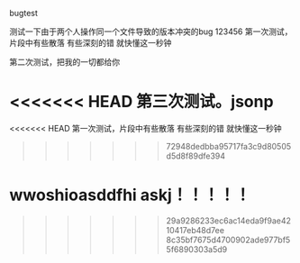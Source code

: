 bugtest

测试一下由于两个人操作同一个文件导致的版本冲突的bug
123456
第一次测试，片段中有些散落 有些深刻的错 就快懂这一秒钟

第二次测试，把我的一切都给你

<<<<<<< HEAD
第三次测试。jsonp
=======
<<<<<<< HEAD
第一次测试，片段中有些散落 有些深刻的错 就快懂这一秒钟 
>>>>>>> 72948dedbba95717fa3c9d80505d5d8f89dfe394



wwoshioasddfhi askj！！！！！
=======
>>>>>>> 29a9286233ec6ac14eda9f9ae4210417eb48d7ee
>>>>>>> 8c35bf7675d4700902ade977bf55f6890303a5d9
